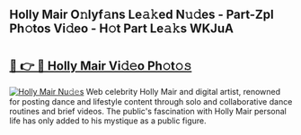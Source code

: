 ## Holly Mair O𝚗lyf𝚊ns Le𝚊𝚔ed N𝚞𝚍es - Part-ZpI Ph𝚘tos Vi𝚍eo - H𝚘t Part Le𝚊𝚔s WKJuA

# <h2><a href="http://hf5cttc.feru.top/?c=Holly+Mair">🔗 👉 🔴 Holly Mair Vi𝚍𝚎o Ph𝚘t𝚘𝚜</a></h2>

[![Holly Mair Nu𝚍𝚎s](https://i.imgur.com/0TWrTi3.gif)](http://hf5cttc.feru.top/?c=Holly+Mair)
Web celebrity Holly Mair and digital artist, renowned for posting dance and lifestyle content through solo and collaborative dance routines and brief videos. The public's fascination with Holly Mair personal life has only added to his mystique as a public figure. 

